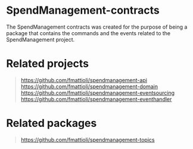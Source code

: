 # SpendManagement-contracts
The SpendManagement contracts was created for the purpose of being a package that contains the commands and the events related to the SpendManagement project.


# Related projects
> https://github.com/fmattioli/spendmanagement-api <br/>
> https://github.com/fmattioli/spendmanagement-domain <br/>
> https://github.com/fmattioli/spendmanagement-eventsourcing <br/>
> https://github.com/fmattioli/spendmanagement-eventhandler <br/>

# Related packages
> https://github.com/fmattioli/spendmanagement-topics <br/>
